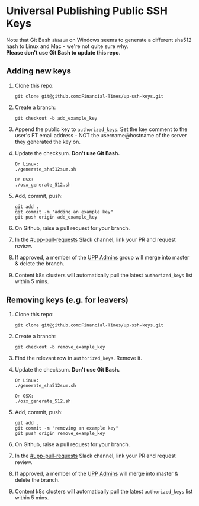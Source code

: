 Universal Publishing Public SSH Keys
======

Note that Git Bash `shasum` on Windows seems to generate a different sha512 hash to Linux and Mac - we're not quite sure why.  
**Please don't use Git Bash to update this repo.**

Adding new keys
----


1. Clone this repo:

    ```
    git clone git@github.com:Financial-Times/up-ssh-keys.git
    ```

2. Create a branch:

    ```
    git checkout -b add_example_key
    ```

3. Append the public key to `authorized_keys`. Set the key comment to the user's FT email address - NOT the username@hostname of the server they generated the key on.

4. Update the checksum. **Don't use Git Bash.**

    ```
    On Linux:
    ./generate_sha512sum.sh

    On OSX:
    ./osx_generate_512.sh
    ```

5. Add, commit, push:

    ```
    git add .
    git commit -m "adding an example key"
    git push origin add_example_key
    ```

6. On Github, raise a pull request for your branch.

7. In the [#upp-pull-requests](https://financialtimes.slack.com/messages/C10KGUC9M/) Slack channel, link your PR and request review.

8. If approved, a member of the [UPP Admins](https://github.com/orgs/Financial-Times/teams/universal-publishing-admin/members) group will merge into master & delete the branch.

9. Content k8s clusters will automatically pull the latest `authorized_keys` list within 5 mins.


Removing keys (e.g. for leavers)
----


1. Clone this repo:

    ```
    git clone git@github.com:Financial-Times/up-ssh-keys.git
    ```

2. Create a branch:

    ```
    git checkout -b remove_example_key
    ```

3. Find the relevant row in `authorized_keys`. Remove it.

4. Update the checksum. **Don't use Git Bash.**

    ```
    On Linux:
    ./generate_sha512sum.sh

    On OSX:
    ./osx_generate_512.sh
    ```

5. Add, commit, push:

    ```
    git add .
    git commit -m "removing an example key"
    git push origin remove_example_key
    ```

6. On Github, raise a pull request for your branch.

7. In the [#upp-pull-requests](https://financialtimes.slack.com/messages/C10KGUC9M/) Slack channel, link your PR and request review.

8. If approved, a member of the [UPP Admins](https://github.com/orgs/Financial-Times/teams/universal-publishing-admin/members) will merge into master & delete the branch.

9. Content k8s clusters will automatically pull the latest `authorized_keys` list within 5 mins.
